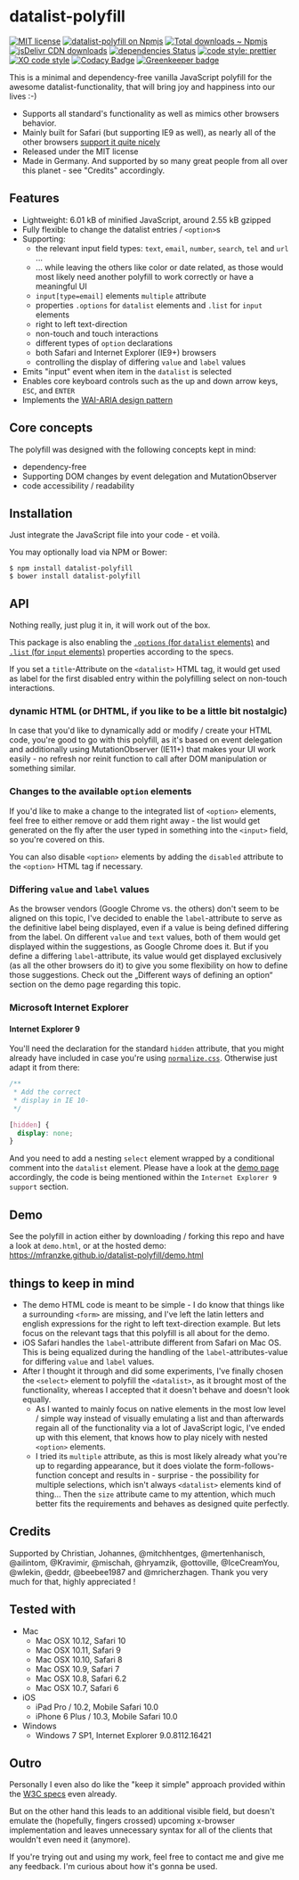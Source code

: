 [npm]: https://npmjs.com/package/datalist-polyfill "datalist polyfill – on NPM"


# datalist-polyfill

[![MIT license](https://img.shields.io/npm/l/datalist-polyfill.svg "license badge")](https://opensource.org/licenses/mit-license.php)
[![datalist-polyfill on Npmjs](https://img.shields.io/npm/v/datalist-polyfill.svg "npm version")][npm]
[![Total downloads ~ Npmjs](https://img.shields.io/npm/dt/datalist-polyfill.svg "Count of total downloads – NPM")][npm]
[![jsDelivr CDN downloads](https://data.jsdelivr.com/v1/package/npm/datalist-polyfill/badge "Count of total downloads – jsDelivr")](https://www.jsdelivr.com/package/npm/datalist-polyfill "datalist polyfill – on jsDelivr")
[![dependencies Status](https://david-dm.org/mfranzke/datalist-polyfill/status.svg "Count of dependencies")](https://david-dm.org/mfranzke/datalist-polyfill "datalist polyfill – on david-dm")
[![code style: prettier](https://img.shields.io/badge/code_style-prettier-ff69b4.svg?style=flat-square)](https://github.com/prettier/prettier)
[![XO code style](https://img.shields.io/badge/code_style-XO-5ed9c7.svg)](https://github.com/xojs/xo)
[![Codacy Badge](https://api.codacy.com/project/badge/Grade/d1f98a2d1fd44c41b7ad5c7670d8cdcd)](https://app.codacy.com/app/mfranzke/datalist-polyfill?utm_source=github.com&utm_medium=referral&utm_content=mfranzke/datalist-polyfill&utm_campaign=badger)
[![Greenkeeper badge](https://badges.greenkeeper.io/mfranzke/datalist-polyfill.svg)](https://greenkeeper.io/)

This is a minimal and dependency-free vanilla JavaScript polyfill for the awesome datalist-functionality, that will bring joy and happiness into our lives :-)

* Supports all standard's functionality as well as mimics other browsers behavior.
* Mainly built for Safari (but supporting IE9 as well), as nearly all of the other browsers [support it quite nicely](https://caniuse.com/#feat=datalist)
* Released under the MIT license
* Made in Germany. And supported by so many great people from all over this planet - see "Credits" accordingly.

## Features
*	Lightweight: 6.01 kB of minified JavaScript, around 2.55 kB gzipped
*	Fully flexible to change the datalist entries / `<option>`s
*	Supporting:
	*	the relevant input field types: `text`, `email`, `number`, `search`, `tel` and `url` ...
	*	... while leaving the others like color or date related, as those would most likely need another polyfill to work correctly or have a meaningful UI
	*	`input[type=email]` elements `multiple` attribute
	*	properties `.options` for `datalist` elements and `.list` for `input` elements
	*	right to left text-direction
	*	non-touch and touch interactions
	*	different types of `option` declarations
	*	both Safari and Internet Explorer (IE9+) browsers
	* controlling the display of differing `value` and `label` values
*	Emits "input" event when item in the `datalist` is selected
*	Enables core keyboard controls such as the up and down arrow keys, `ESC`, and `ENTER`
*	Implements the [WAI-ARIA design pattern](https://www.w3.org/TR/wai-aria-practices/)

## Core concepts
The polyfill was designed with the following concepts kept in mind:

*	dependency-free
*	Supporting DOM changes by event delegation and MutationObserver
*	code accessibility / readability

## Installation
Just integrate the JavaScript file into your code - et voilà.

You may optionally load via NPM or Bower:

    $ npm install datalist-polyfill
    $ bower install datalist-polyfill

## API
Nothing really, just plug it in, it will work out of the box.

This package is also enabling the [`.options` (for `datalist` elements)](https://developer.mozilla.org/en/docs/Web/API/HTMLDataListElement) and [`.list` (for `input` elements)](https://developer.mozilla.org/en/docs/Web/API/HTMLInputElement) properties according to the specs.

If you set a `title`-Attribute on the `<datalist>` HTML tag, it would get used as label for the first disabled entry within the polyfilling select on non-touch interactions.

### dynamic HTML (or DHTML, if you like to be a little bit nostalgic)
In case that you'd like to dynamically add or modify / create your HTML code, you're good to go with this polyfill, as it's based on event delegation and additionally using MutationObserver (IE11+) that makes your UI work easily - no refresh nor reinit function to call after DOM manipulation or something similar.

### Changes to the available `option` elements
If you'd like to make a change to the integrated list of `<option>` elements, feel free to either remove or add them right away - the list would get generated on the fly after the user typed in something into the `<input>` field, so you're covered on this.

You can also disable `<option>` elements by adding the `disabled` attribute to the `<option>` HTML tag if necessary.

### Differing `value` and `label` values
As the browser vendors (Google Chrome vs. the others) don't seem to be aligned on this topic, I've decided to enable the `label`-attribute to serve as the definitive label being displayed, even if a value is being defined differing from the label. On different `value` and `text` values, both of them would get displayed within the suggestions, as Google Chrome does it. But if you define a differing `label`-attribute, its value would get displayed exclusively (as all the other browsers do it) to give you some flexibility on how to define those suggestions. Check out the „Different ways of defining an option“ section on the demo page regarding this topic.

### Microsoft Internet Explorer
#### Internet Explorer 9
You'll need the declaration for the standard `hidden` attribute, that you might already have included in case you're using [`normalize.css`](https://github.com/necolas/normalize.css/). Otherwise just adapt it from there:
```css
/**
 * Add the correct
 * display in IE 10-
 */

[hidden] {
  display: none;
}
```

And you need to add a nesting `select` element wrapped by a conditional comment into the `datalist` element.
Please have a look at the [demo page](https://mfranzke.github.io/datalist-polyfill/demo.html) accordingly, the code is being mentioned within the `Internet Explorer 9 support` section.

## Demo
See the polyfill in action either by downloading / forking this repo and have a look at `demo.html`, or at the hosted demo: <https://mfranzke.github.io/datalist-polyfill/demo.html>

## things to keep in mind
*	The demo HTML code is meant to be simple - I do know that things like a surrounding `<form>` are missing, and I've left the latin letters and english expressions for the right to left text-direction example. But lets focus on the relevant tags that this polyfill is all about for the demo.
*   iOS Safari handles the `label`-attribute different from Safari on Mac OS. This is being equalized during the handling of the `label`-attributes-value for differing `value` and `label` values.
*	After I thought it through and did some experiments, I've finally chosen the `<select>` element to polyfill the `<datalist>`, as it brought most of the functionality, whereas I accepted that it doesn't behave and doesn't look equally.  
	*	As I wanted to mainly focus on native elements in the most low level / simple way instead of visually emulating a list and than afterwards regain all of the functionality via a lot of JavaScript logic, I've ended up with this element, that knows how to play nicely with nested `<option>` elements.
	*	I tried its `multiple` attribute, as this is most likely already what you're up to regarding appearance, but it does violate the form-follows-function concept and results in - surprise - the possibility for multiple selections, which isn't always `<datalist>` elements kind of thing... Then the `size` attribute came to my attention, which much better fits the requirements and behaves as designed quite perfectly.

## Credits
Supported by Christian, Johannes, @mitchhentges, @mertenhanisch, @ailintom, @Kravimir, @mischah, @hryamzik, @ottoville, @IceCreamYou, @wlekin, @eddr, @beebee1987 and @mricherzhagen. Thank you very much for that, highly appreciated !

## Tested with

*	Mac
	*	Mac OSX 10.12, Safari 10
	*	Mac OSX 10.11, Safari 9
	*	Mac OSX 10.10, Safari 8
	*	Mac OSX 10.9, Safari 7
	*	Mac OSX 10.8, Safari 6.2
	*	Mac OSX 10.7, Safari 6
*	iOS
	*	iPad Pro / 10.2, Mobile Safari 10.0
	*	iPhone 6 Plus / 10.3, Mobile Safari 10.0
*	Windows
	*	Windows 7 SP1, Internet Explorer 9.0.8112.16421

## Outro
Personally I even also do like the "keep it simple" approach provided within the [W3C specs](https://www.w3.org/TR/html5/forms.html#the-datalist-element) even already.

But on the other hand this leads to an additional visible field, but doesn't emulate the (hopefully, fingers crossed) upcoming x-browser implementation and leaves unnecessary syntax for all of the clients that wouldn't even need it (anymore).

If you're trying out and using my work, feel free to contact me and give me any feedback. I'm curious about how it's gonna be used.
